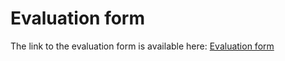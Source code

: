 # Evaluation form


The link to the evaluation form is available here:
[Evaluation form](https://forms.office.com/pages/responsepage.aspx?id=fAS9-kj_KkmLu4-YufucyiW2xLqNTk9Fo4Erde6kdm1UNEVFMzNDWEhTWkhYTTRMSFRTVVBLM04ySS4u&route=shorturl)

